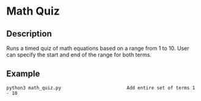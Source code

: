 # Math Quiz

## Description
Runs a timed quiz of math equations based on a range from 1 to 10. User can specify the start and end of the range for both terms.

## Example
`python3 math_quiz.py                        Add entire set of terms 1 - 10`
